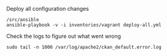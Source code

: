 
Deploy all configuration changes

    /src/ansible
    ansible-playbook -v -i inventories/vagrant deploy-all.yml

Check the logs to figure out what went wrong

    sudo tail -n 1000 /var/log/apache2/ckan_default.error.log
